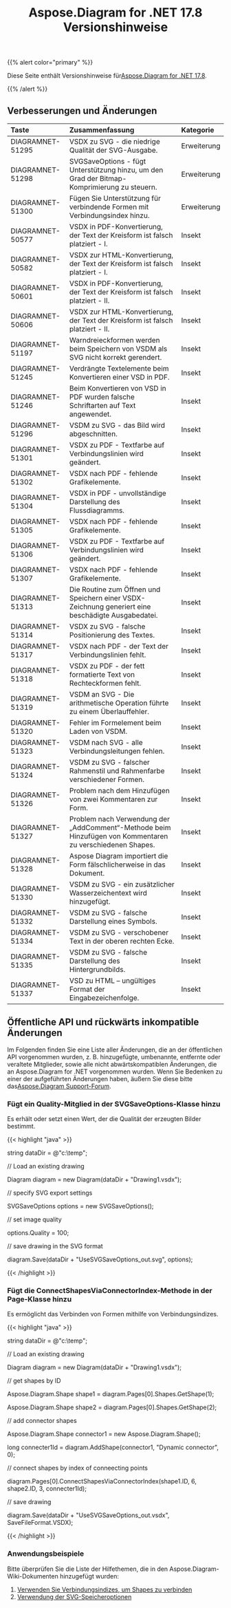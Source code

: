﻿---
title: Aspose.Diagram for .NET 17.8 Versionshinweise
type: docs
weight: 50
url: /de/net/aspose-diagram-for-net-17-8-release-notes/
---
{{% alert color="primary" %}} 

 Diese Seite enthält Versionshinweise für[Aspose.Diagram for .NET 17.8](https://www.nuget.org/packages/Aspose.Diagram/17.8.0).

{{% /alert %}} 
## **Verbesserungen und Änderungen**

|**Taste**|**Zusammenfassung**|**Kategorie**|
|:- |:- |:- |
|DIAGRAMNET-51295|VSDX zu SVG - die niedrige Qualität der SVG-Ausgabe.|Erweiterung|
|DIAGRAMNET-51298|SVGSaveOptions - fügt Unterstützung hinzu, um den Grad der Bitmap-Komprimierung zu steuern.|Erweiterung|
|DIAGRAMNET-51300|Fügen Sie Unterstützung für verbindende Formen mit Verbindungsindex hinzu.|Erweiterung|
|DIAGRAMNET-50577|VSDX in PDF-Konvertierung, der Text der Kreisform ist falsch platziert - I.|Insekt|
|DIAGRAMNET-50582|VSDX zur HTML-Konvertierung, der Text der Kreisform ist falsch platziert - I.|Insekt|
|DIAGRAMNET-50601|VSDX in PDF-Konvertierung, der Text der Kreisform ist falsch platziert - II.|Insekt|
|DIAGRAMNET-50606|VSDX zur HTML-Konvertierung, der Text der Kreisform ist falsch platziert - II.|Insekt|
|DIAGRAMNET-51197|Warndreieckformen werden beim Speichern von VSDM als SVG nicht korrekt gerendert.|Insekt|
|DIAGRAMNET-51245|Verdrängte Textelemente beim Konvertieren einer VSD in PDF.|Insekt|
|DIAGRAMNET-51246|Beim Konvertieren von VSD in PDF wurden falsche Schriftarten auf Text angewendet.|Insekt|
|DIAGRAMNET-51296|VSDM zu SVG - das Bild wird abgeschnitten.|Insekt|
|DIAGRAMNET-51301|VSDX zu PDF - Textfarbe auf Verbindungslinien wird geändert.|Insekt|
|DIAGRAMNET-51302|VSDX nach PDF - fehlende Grafikelemente.|Insekt|
|DIAGRAMNET-51304|VSDX in PDF - unvollständige Darstellung des Flussdiagramms.|Insekt|
|DIAGRAMNET-51305|VSDX nach PDF - fehlende Grafikelemente.|Insekt|
|DIAGRAMNET-51306|VSDX zu PDF - Textfarbe auf Verbindungslinien wird geändert.|Insekt|
|DIAGRAMNET-51307|VSDX nach PDF - fehlende Grafikelemente.|Insekt|
|DIAGRAMNET-51313|Die Routine zum Öffnen und Speichern einer VSDX-Zeichnung generiert eine beschädigte Ausgabedatei.|Insekt|
|DIAGRAMNET-51314|VSDX zu SVG - falsche Positionierung des Textes.|Insekt|
|DIAGRAMNET-51317|VSDX nach PDF - der Text der Verbindungslinien fehlt.|Insekt|
|DIAGRAMNET-51318|VSDX zu PDF - der fett formatierte Text von Rechteckformen fehlt.|Insekt|
|DIAGRAMNET-51319|VSDM an SVG - Die arithmetische Operation führte zu einem Überlauffehler.|Insekt|
|DIAGRAMNET-51320|Fehler im Formelement beim Laden von VSDM.|Insekt|
|DIAGRAMNET-51323|VSDM nach SVG - alle Verbindungsleitungen fehlen.|Insekt|
|DIAGRAMNET-51324|VSDM zu SVG - falscher Rahmenstil und Rahmenfarbe verschiedener Formen.|Insekt|
|DIAGRAMNET-51326|Problem nach dem Hinzufügen von zwei Kommentaren zur Form.|Insekt|
|DIAGRAMNET-51327|Problem nach Verwendung der „AddComment“-Methode beim Hinzufügen von Kommentaren zu verschiedenen Shapes.|Insekt|
|DIAGRAMNET-51328|Aspose Diagram importiert die Form fälschlicherweise in das Dokument.|Insekt|
|DIAGRAMNET-51330|VSDM zu SVG - ein zusätzlicher Wasserzeichentext wird hinzugefügt.|Insekt|
|DIAGRAMNET-51332|VSDM zu SVG - falsche Darstellung eines Symbols.|Insekt|
|DIAGRAMNET-51334|VSDM zu SVG - verschobener Text in der oberen rechten Ecke.|Insekt|
|DIAGRAMNET-51335|VSDM zu SVG - falsche Darstellung des Hintergrundbilds.|Insekt|
|DIAGRAMNET-51337|VSD zu HTML – ungültiges Format der Eingabezeichenfolge.|Insekt|
## **Öffentliche API und rückwärts inkompatible Änderungen**
Im Folgenden finden Sie eine Liste aller Änderungen, die an der öffentlichen API vorgenommen wurden, z. B. hinzugefügte, umbenannte, entfernte oder veraltete Mitglieder, sowie alle nicht abwärtskompatiblen Änderungen, die an Aspose.Diagram for .NET vorgenommen wurden. Wenn Sie Bedenken zu einer der aufgeführten Änderungen haben, äußern Sie diese bitte das[Aspose.Diagram Support-Forum](https://forum.aspose.com/c/diagram/17).
### **Fügt ein Quality-Mitglied in der SVGSaveOptions-Klasse hinzu**
Es erhält oder setzt einen Wert, der die Qualität der erzeugten Bilder bestimmt.

{{< highlight "java" >}}

 string dataDir = @"c:\temp\";

// Load an existing drawing

Diagram diagram = new Diagram(dataDir + "Drawing1.vsdx");

// specify SVG export settings

SVGSaveOptions options = new SVGSaveOptions();

// set image quality

options.Quality = 100;

// save drawing in the SVG format

diagram.Save(dataDir + "UseSVGSaveOptions_out.svg", options);

{{< /highlight >}}
### **Fügt die ConnectShapesViaConnectorIndex-Methode in der Page-Klasse hinzu**
Es ermöglicht das Verbinden von Formen mithilfe von Verbindungsindizes.

{{< highlight "java" >}}

 string dataDir = @"c:\temp\";

// Load an existing drawing

Diagram diagram = new Diagram(dataDir + "Drawing1.vsdx");

// get shapes by ID

Aspose.Diagram.Shape shape1 = diagram.Pages[0].Shapes.GetShape(1);

Aspose.Diagram.Shape shape2 = diagram.Pages[0].Shapes.GetShape(2);

// add connector shapes

Aspose.Diagram.Shape connector1 = new Aspose.Diagram.Shape();

long connecter1Id = diagram.AddShape(connector1, "Dynamic connector", 0);

// connect shapes by index of conneecting points

diagram.Pages[0].ConnectShapesViaConnectorIndex(shape1.ID, 6, shape2.ID, 3, connecter1Id);

// save drawing

diagram.Save(dataDir + "UseSVGSaveOptions_out.vsdx", SaveFileFormat.VSDX);

{{< /highlight >}}
### **Anwendungsbeispiele**
Bitte überprüfen Sie die Liste der Hilfethemen, die in den Aspose.Diagram-Wiki-Dokumenten hinzugefügt wurden:

1. [Verwenden Sie Verbindungsindizes, um Shapes zu verbinden](https://docs.aspose.com/diagram/net/add-retrieve-copy-and-read-visio-shape-data/#use-connection-indexes-to-connect-shapes)
1. [Verwendung der SVG-Speicheroptionen](https://docs.aspose.com/diagram/net/save-visio-document/)
